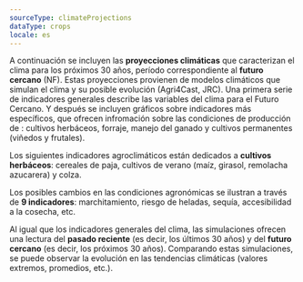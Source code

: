 ```yaml
---
sourceType: climateProjections
dataType: crops
locale: es
---
```

A continuación se incluyen las **proyecciones climáticas** que caracterizan el clima para los próximos 30 años, período correspondiente al **futuro cercano** (NF). Estas proyecciones provienen de modelos climáticos que simulan el clima y su posible evolución (Agri4Cast, JRC).
Una primera serie de indicadores generales describe las variables del clima para el Futuro Cercano. Y después se incluyen gráficos sobre indicadores más específicos, que ofrecen infromación sobre las condiciones de producción de : cultivos herbáceos, forraje, manejo del ganado y cultivos permanentes (viñedos y frutales).

Los siguientes indicadores agroclimáticos están dedicados a **cultivos
herbáceos**: cereales de paja, cultivos de verano (maíz, girasol, remolacha
azucarera) y colza.

Los posibles cambios en las condiciones agronómicas se ilustran a través de **9
indicadores**: marchitamiento, riesgo de heladas, sequía, accesibilidad a la
cosecha, etc.

Al igual que los indicadores generales del clima, las simulaciones ofrecen una
lectura del **pasado reciente** (es decir, los últimos 30 años) y del **futuro
cercano** (es decir, los próximos 30 años). Comparando estas simulaciones, se
puede observar la evolución en las tendencias climáticas (valores extremos,
promedios, etc.).
